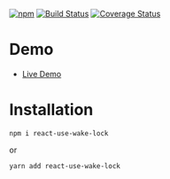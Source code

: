 
[![npm](https://img.shields.io/npm/v/react-use-wake-lock.svg)](https://www.npmjs.com/package/react-use-wake-lock) [![Build Status](https://github.com/dlitsman/react-wake-lock/actions/workflows/tests.yaml/badge.svg?branch=main)](https://github.com/dlitsman/react-wake-lock/actions?query=branch%3Amain) [![Coverage Status](https://coveralls.io/repos/github/dlitsman/react-wake-lock/badge.svg?branch=main)](https://coveralls.io/github/dlitsman/react-wake-lock?branch=main)

# Demo

- [Live Demo](https://dlitsman.github.io/react-wake-lock/)

# Installation

```
npm i react-use-wake-lock
```

or

```
yarn add react-use-wake-lock
```
